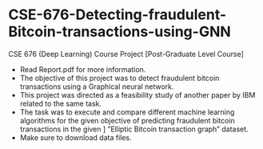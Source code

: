 # CSE-676-Detecting-fraudulent-Bitcoin-transactions-using-GNN
CSE 676 (Deep Learning) Course Project [Post-Graduate Level Course]

- Read Report.pdf for more information.
- The objective of this project was to detect fraudulent bitcoin transactions using a Graphical neural network. 
- This project was directed as a feasibility study of another paper by IBM related to the same task. 
- The task was to execute and compare different machine learning algorithms for the given objective of predicting fraudulent bitcoin transactions in the given ] ”Elliptic Bitcoin transaction graph” dataset.
- Make sure to download data files.